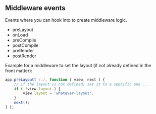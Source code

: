 ## Middleware events

Events where you can hook into to create middleware logic.

- preLayout
- onLoad
- preCompile
- postCompile
- preRender
- postRender

Example for a middleware to set the layout (if not already defined in the front matter):

```js
app.preLayout( /./, function ( view, next ) {
	// if the layout is not defined, set it to a specific one ...
	if ( !view.layout ) {
		view.layout = 'whatever-layout';
	}
	next();
} );
```
